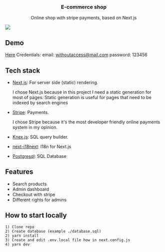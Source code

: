 <h3 align="center">
  E-commerce shop
</h3>


<p align="center">
  Online shop with stripe payments, based on Next.js
</p>

<img src="https://i.imgur.com/UjGmXZW.gif" />

## Demo

[Here](https://e-commerce-next.herokuapp.com/)
Credentials:
  email: withoutaccess@mail.com
  password: 123456

## Tech stack

* [Next.js](https://nextjs.org/): For server side (static) rendering.

  I chose Next.js because in this project I need a static generation for most of pages. Static generation is useful for pages that need to be indexed by search engines 

* [Stripe](https://stripe.com/): Payments.

  I chose Stripe because it's the most developer friendly online payments system in my opinion.

* [Knex.js](https://knexjs.org/): SQL query builder.

* [next-i18next](https://github.com/isaachinman/next-i18next): I18n for Next.js

* [Postgresql](https://www.postgresql.org/): SQL Database

## Features

* Search products
* Admin dashboard
* Checkout with stripe
* Different rights for admins 

## How to start locally

```
1) Clone repo
2) Create database (example ./database.sql)
2) yarn install
3) Create and edit .env.local file how in next.config.js 
4) yarn dev
```
